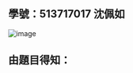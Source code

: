 ## 學號：513717017 沈佩如

![image](https://github.com/user-attachments/assets/1cba3bf2-7f25-4e20-8056-83603649f9ff)

## 由題目得知：
